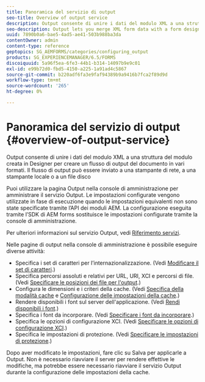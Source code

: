 ```yaml
---
title: Panoramica del servizio di output
seo-title: Overview of output service
description: Output consente di unire i dati del modulo XML a una struttura del modulo creata in Designer per creare un flusso di output del documento in vari formati.
seo-description: Output lets you merge XML form data with a form design created in Designer to create a document output stream in various formats.
uuid: 7890b0a6-bae5-4ad5-ae41-503b988ba3da
contentOwner: admin
content-type: reference
geptopics: SG_AEMFORMS/categories/configuring_output
products: SG_EXPERIENCEMANAGER/6.5/FORMS
discoiquuid: 5a96f5ea-6fe3-44b1-b314-14097b9e9c01
exl-id: e99b72d0-fbd5-4150-a225-1a91ad4c5867
source-git-commit: b220adf6fa3e9faf94389b9a9416b7fca2f89d9d
workflow-type: tm+mt
source-wordcount: '265'
ht-degree: 0%

---
```


# Panoramica del servizio di output {#overview-of-output-service}

Output consente di unire i dati del modulo XML a una struttura del modulo creata in Designer per creare un flusso di output del documento in vari formati. Il flusso di output può essere inviato a una stampante di rete, a una stampante locale o a un file disco

Puoi utilizzare la pagina Output nella console di amministrazione per amministrare il servizio Output. Le impostazioni configurate vengono utilizzate in fase di esecuzione quando le impostazioni equivalenti non sono state specificate tramite l’API dei moduli AEM. La configurazione eseguita tramite l’SDK di AEM forms sostituisce le impostazioni configurate tramite la console di amministrazione.

Per ulteriori informazioni sul servizio Output, vedi [Riferimento servizi](https://www.adobe.com/go/learn_aemforms_services_61).

Nelle pagine di output nella console di amministrazione è possibile eseguire diverse attività:

* Specifica i set di caratteri per l’internazionalizzazione. (Vedi [Modificare il set di caratteri](/help/forms/using/admin-help/change-character-set.md#change-the-character-set).)
* Specifica percorsi assoluti e relativi per URL, URI, XCI e percorsi di file. (Vedi [Specificare le posizioni dei file per l&#39;output](/help/forms/using/admin-help/specify-file-locations-output.md#specify-file-locations-for-output).)
* Configura le dimensioni e i criteri della cache. (Vedi [Specifica della modalità cache](/help/forms/using/admin-help/configuring-caching-output.md#specifying-the-cache-mode) e [Configurazione delle impostazioni della cache](/help/forms/using/admin-help/configuring-caching-output.md#configuring-cache-settings).)
* Rendere disponibili i font sul server dell&#39;applicazione. (Vedi [Rendi disponibili i font](/help/forms/using/admin-help/make-fonts-available.md#make-fonts-available).)
* Specifica i font da incorporare. (Vedi [Specificare i font da incorporare](/help/forms/using/admin-help/specify-fonts-embed.md#specify-fonts-to-embed).)
* Specifica le opzioni di configurazione XCI. (Vedi [Specificare le opzioni di configurazione XCI](/help/forms/using/admin-help/specify-xci-configuration-options.md#specify-xci-configuration-options).)
* Specifica le impostazioni di protezione. (Vedi [Specificare le impostazioni di protezione](/help/forms/using/admin-help/specify-security-settings.md#specify-security-settings).)

Dopo aver modificato le impostazioni, fare clic su Salva per applicarle a Output. Non è necessario riavviare il server per rendere effettive le modifiche, ma potrebbe essere necessario riavviare il servizio Output durante la configurazione delle impostazioni della cache.

